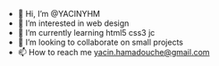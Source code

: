 - 👋 Hi, I’m @YACINYHM
- 👀 I’m interested in web design
- 🌱 I’m currently learning html5 css3 jc 
- 💞️ I’m looking to collaborate on small projects
- 📫 How to reach me yacin.hamadouche@gmail.com


